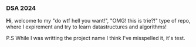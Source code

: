 ### DSA 2024
**Hi**, welcome to my "do wtf hell you want!", "OMG! this is trie?!" type of repo, where I expirement and try to learn datastructures and algorithms! 

P.S
While I was writting the project name I think I've misspelled it, it's test.
